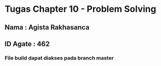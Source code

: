 # Tugas Chapter 10 - Problem Solving
## Nama : Agista Rakhasanca
## ID Agate : 462


### File build dapat diakses pada branch master
